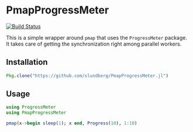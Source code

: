 # PmapProgressMeter

[![Build Status](https://travis-ci.org/slundberg/PmapProgressMeter.jl.svg?branch=master)](https://travis-ci.org/slundberg/PmapProgressMeter.jl)

This is a simple wrapper around `pmap` that uses the `ProgressMeter` package. It takes care of getting the synchronization right among parallel workers.

## Installation

```julia
Pkg.clone("https://github.com/slundberg/PmapProgressMeter.jl")
```

## Usage

```julia
using ProgressMeter
using PmapProgressMeter

pmap(x->begin sleep(1); x end, Progress(10), 1:10)
```
